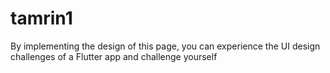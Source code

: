 # tamrin1
 By implementing the design of this page, you can experience the UI design challenges of a Flutter app and challenge yourself
